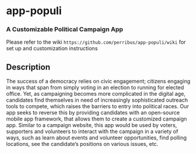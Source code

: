 # app-populi
### A Customizable Political Campaign App

Please refer to the wiki `https://github.com/perribus/app-populi/wiki` for set up and customization instructions


## Description
The success of a democracy relies on civic engagement; citizens engaging in ways that span from simply voting in an election to running for elected office. Yet, as campaigning becomes more complicated in the digital age, candidates find themselves in need of increasingly sophisticated outreach tools to compete, which raises the barriers to entry into political races. Our app seeks to reverse this by providing candidates with an open-source mobile app framework, that allows them to create a customized campaign app. Similar to a campaign website, this app would be used by voters, supporters and volunteers to interact with the campaign in a variety of ways, such as learn about events and volunteer opportunities, find polling locations, see the candidate’s positions on various issues, etc. 


